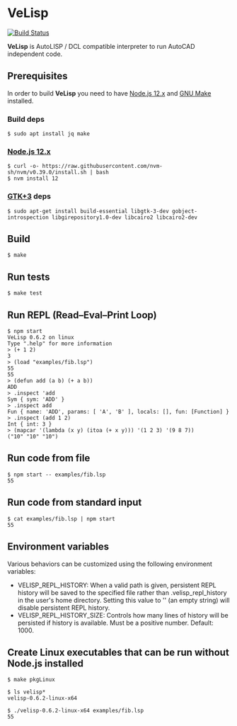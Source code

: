 # VeLisp

[![Build Status](https://travis-ci.com/ten0s/velisp.svg?branch=master)](https://travis-ci.com/ten0s/velisp)

**VeLisp** is AutoLISP / DCL compatible interpreter to run AutoCAD independent code.

## Prerequisites

In order to build **VeLisp** you need to have [Node.js 12.x](https://nodejs.org/dist/latest-v12.x/) and
[GNU Make](http://www.gnu.org/software/make/) installed.

### Build deps

```
$ sudo apt install jq make
```

### [Node.js 12.x](https://nodejs.org/dist/latest-v12.x/)

```
$ curl -o- https://raw.githubusercontent.com/nvm-sh/nvm/v0.39.0/install.sh | bash
$ nvm install 12
```

### [GTK+3](https://www.gtk.org/) deps

```
$ sudo apt-get install build-essential libgtk-3-dev gobject-introspection libgirepository1.0-dev libcairo2 libcairo2-dev
```

## Build

```
$ make
```

## Run tests

```
$ make test
```

## Run REPL (Read–Eval–Print Loop)

```
$ npm start
VeLisp 0.6.2 on linux
Type ".help" for more information
> (+ 1 2)
3
> (load "examples/fib.lsp")
55
55
> (defun add (a b) (+ a b))
ADD
> .inspect 'add
Sym { sym: 'ADD' }
> .inspect add
Fun { name: 'ADD', params: [ 'A', 'B' ], locals: [], fun: [Function] }
> .inspect (add 1 2)
Int { int: 3 }
> (mapcar '(lambda (x y) (itoa (+ x y))) '(1 2 3) '(9 8 7))
("10" "10" "10")
```

## Run code from file

```
$ npm start -- examples/fib.lsp
55
```

## Run code from standard input

```
$ cat examples/fib.lsp | npm start
55
```

## Environment variables

Various behaviors can be customized using the following environment variables:

* VELISP_REPL_HISTORY: When a valid path is given, persistent REPL history will be
saved to the specified file rather than .velisp_repl_history in the user's home
directory. Setting this value to '' (an empty string) will disable persistent
REPL history.
* VELISP_REPL_HISTORY_SIZE: Controls how many lines of history will be persisted
if history is available. Must be a positive number. Default: 1000.

## Create Linux executables that can be run without Node.js installed


```
$ make pkgLinux
```

```
$ ls velisp*
velisp-0.6.2-linux-x64
```

```
$ ./velisp-0.6.2-linux-x64 examples/fib.lsp
55
```
